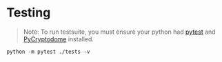 # Testing

> Note: To run testsuite, you must ensure your python had [pytest](https://pypi.org/project/pytest/) and [PyCryptodome](https://pypi.org/project/pycryptodome/) installed.

```shell
python -m pytest ./tests -v
```
